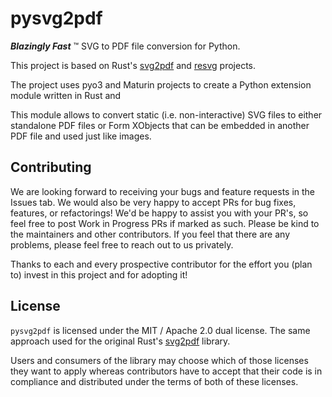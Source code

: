 # pysvg2pdf

_**Blazingly Fast**_ :tm: SVG to PDF file conversion for Python.

This project is based on Rust's [svg2pdf](https://github.com/typst/svg2pdf) and [resvg](https://github.com/RazrFalcon/resvg) projects.

The project uses pyo3 and Maturin projects to create a Python extension module written in Rust and  

This module allows to convert static (i.e. non-interactive) SVG files to
either standalone PDF files or Form XObjects that can be embedded in another
PDF file and used just like images.

## Contributing
We are looking forward to receiving your bugs and feature requests in the Issues
tab. We would also be very happy to accept PRs for bug fixes, features, or
refactorings! We'd be happy to assist you
with your PR's, so feel free to post Work in Progress PRs if marked as such.
Please be kind to the maintainers and other contributors. If you feel that there
are any problems, please feel free to reach out to us privately.

Thanks to each and every prospective contributor for the effort you (plan to)
invest in this project and for adopting it!

## License
`pysvg2pdf` is licensed under the MIT / Apache 2.0 dual license.
The same approach used for the original Rust's [svg2pdf](https://github.com/typst/svg2pdf) library.

Users and consumers of the library may choose which of those licenses they want
to apply whereas contributors have to accept that their code is in compliance
and distributed under the terms of both of these licenses.
